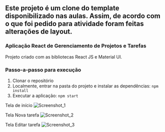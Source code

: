 ## Este projeto é um clone do template disponibilizado nas aulas. Assim, de acordo com o que foi pedido para atividade foram feitas alterações de layout.


### Aplicação React de Gerenciamento de Projetos e Tarefas

Projeto criado com as bibliotecas React JS e Material UI.

### Passo-a-passo para execução

1. Clonar o repositório
2. Localmente, entrar na pasta do projeto e instalar as dependências:
   `
   npm install
   `
3. Executar a aplicação:
   `
   npm start
   `

Tela de início
![Screenshot_1](https://github.com/rhuandevops/Pratica-integradora-Tecnologias-Disruptivas/assets/63200871/a80c2ed1-e252-44df-9ea7-11fbc6a972f1)

Tela Nova tarefa
![Screenshot_2](https://github.com/rhuandevops/Pratica-integradora-Tecnologias-Disruptivas/assets/63200871/e58cad5d-c046-40d9-8b8d-95e58127409c)

Tela Editar tarefa
![Screenshot_3](https://github.com/rhuandevops/Pratica-integradora-Tecnologias-Disruptivas/assets/63200871/8527513b-27b9-40a1-b0ea-1d2e8a6d261e)
